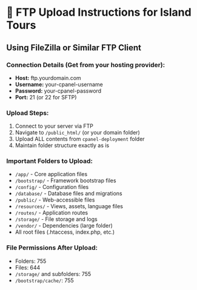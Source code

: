 # 📁 FTP Upload Instructions for Island Tours

## Using FileZilla or Similar FTP Client

### Connection Details (Get from your hosting provider):
- **Host:** ftp.yourdomain.com
- **Username:** your-cpanel-username
- **Password:** your-cpanel-password
- **Port:** 21 (or 22 for SFTP)

### Upload Steps:
1. Connect to your server via FTP
2. Navigate to `/public_html/` (or your domain folder)
3. Upload ALL contents from `cpanel-deployment` folder
4. Maintain folder structure exactly as is

### Important Folders to Upload:
- `/app/` - Core application files
- `/bootstrap/` - Framework bootstrap files
- `/config/` - Configuration files
- `/database/` - Database files and migrations
- `/public/` - Web-accessible files
- `/resources/` - Views, assets, language files
- `/routes/` - Application routes
- `/storage/` - File storage and logs
- `/vendor/` - Dependencies (large folder)
- All root files (.htaccess, index.php, etc.)

### File Permissions After Upload:
- Folders: 755
- Files: 644
- `/storage/` and subfolders: 755
- `/bootstrap/cache/`: 755
